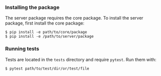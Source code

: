 ### Installing the package
The server package requires the core package.
To install the server package, first install the core package:
```
$ pip install -e path/to/core/package
$ pip install -e /path/to/server/package
```
### Running tests
Tests are located in the `tests` directory and require `pytest`.
Run them with:
```
$ pytest path/to/test/dir/or/test/file
```